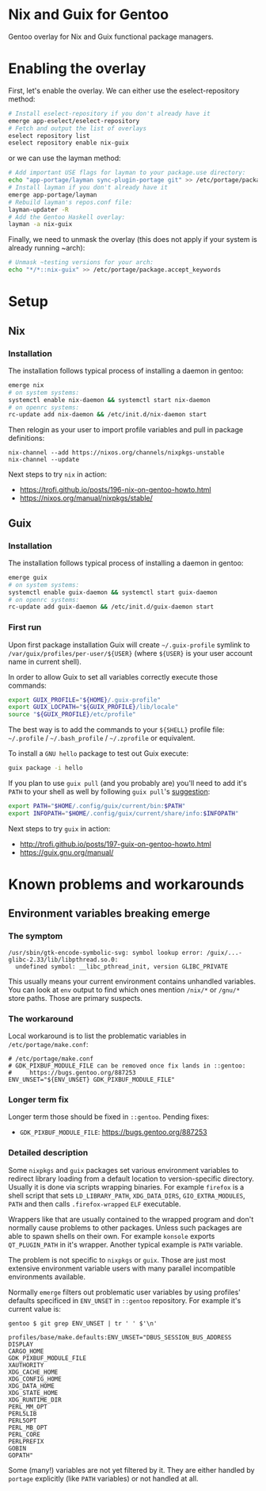 # Nix and Guix for Gentoo

Gentoo overlay for Nix and Guix functional package managers.

# Enabling the overlay

First, let's enable the overlay. We can either use the
eselect-repository method:

```bash
# Install eselect-repository if you don't already have it
emerge app-eselect/eselect-repository
# Fetch and output the list of overlays
eselect repository list
eselect repository enable nix-guix
```

or we can use the layman method:

```bash
# Add important USE flags for layman to your package.use directory:
echo "app-portage/layman sync-plugin-portage git" >> /etc/portage/package.use/layman
# Install layman if you don't already have it
emerge app-portage/layman
# Rebuild layman's repos.conf file:
layman-updater -R
# Add the Gentoo Haskell overlay:
layman -a nix-guix
```

Finally, we need to unmask the overlay (this does not apply if your system
is already running ~arch):

```bash
# Unmask ~testing versions for your arch:
echo "*/*::nix-guix" >> /etc/portage/package.accept_keywords
```

# Setup

## Nix

### Installation

The installation follows typical process of installing a
daemon in gentoo:

```bash
emerge nix
# on system systems:
systemctl enable nix-daemon && systemctl start nix-daemon
# on openrc systems:
rc-update add nix-daemon && /etc/init.d/nix-daemon start
```

Then relogin as your user to import profile variables and
pull in package definitions:

```
nix-channel --add https://nixos.org/channels/nixpkgs-unstable
nix-channel --update
```

Next steps to try `nix` in action:

- <https://trofi.github.io/posts/196-nix-on-gentoo-howto.html>
- <https://nixos.org/manual/nixpkgs/stable/>

## Guix

### Installation

The installation follows typical process of installing a
daemon in gentoo:

```bash
emerge guix
# on system systems:
systemctl enable guix-daemon && systemctl start guix-daemon
# on openrc systems:
rc-update add guix-daemon && /etc/init.d/guix-daemon start
```

### First run

Upon first package installation Guix will create `~/.guix-profile` symlink to
`/var/guix/profiles/per-user/${USER}` (where `${USER}` is your user account
name in current shell).

In order to allow Guix to set all variables correctly execute those commands:

```bash
export GUIX_PROFILE="${HOME}/.guix-profile"
export GUIX_LOCPATH="${GUIX_PROFILE}/lib/locale"
source "${GUIX_PROFILE}/etc/profile"
```

The best way is to add the commands to your `${SHELL}` profile file:
`~/.profile` / `~/.bash_profile` / `~/.zprofile` or equivalent.

To install a `GNU hello` package to test out Guix execute:

```bash
guix package -i hello
```

If you plan to use `guix pull` (and you probably are) you'll need to add
it's `PATH` to your shell as well by following `guix pull`'s
[suggestion](https://guix.gnu.org/manual/en/html_node/Invoking-guix-pull.html):

```bash
export PATH="$HOME/.config/guix/current/bin:$PATH"
export INFOPATH="$HOME/.config/guix/current/share/info:$INFOPATH"
```

Next steps to try `guix` in action:

- <http://trofi.github.io/posts/197-guix-on-gentoo-howto.html>
- <https://guix.gnu.org/manual/>

# Known problems and workarounds

## Environment variables breaking emerge

### The symptom

```
/usr/sbin/gtk-encode-symbolic-svg: symbol lookup error: /guix/...-glibc-2.33/lib/libpthread.so.0:
  undefined symbol: __libc_pthread_init, version GLIBC_PRIVATE
```

This usually means your current environment contains unhandled
variables. You can look at `env` output to find which ones mention
`/nix/*` or `/gnu/*` store paths. Those are primary suspects.

### The workaround

Local workaround is to list the problematic variables in
`/etc/portage/make.conf`:

```
# /etc/portage/make.conf
# GDK_PIXBUF_MODULE_FILE can be removed once fix lands in ::gentoo:
#     https://bugs.gentoo.org/887253
ENV_UNSET="${ENV_UNSET} GDK_PIXBUF_MODULE_FILE"
```

### Longer term fix

Longer term those should be fixed in `::gentoo`. Pending fixes:

- `GDK_PIXBUF_MODULE_FILE`: <https://bugs.gentoo.org/887253>

### Detailed description

Some `nixpkgs` and `guix` packages set various environment variables to
redirect library loading from a default location to version-specific
directory. Usually it is done via scripts wrapping binaries. For example
`firefox` is a shell script that sets `LD_LIBRARY_PATH`, `XDG_DATA_DIRS`,
`GIO_EXTRA_MODULES`, `PATH` and then calls `.firefox-wrapped` `ELF`
executable.

Wrappers like that are usually contained to the wrapped program and
don't normally cause problems to other packages. Unless such packages
are able to spawn shells on their own. For example `konsole` exports
`QT_PLUGIN_PATH` in it's wrapper. Another typical example is `PATH`
variable.

The problem is not specific to `nixpkgs` or `guix`. Those are just most
extensive environment variable users with many parallel incompatible
environments available.

Normally `emerge` filters out problematic user variables by using
profiles' defaults specificed in `ENV_UNSET` in `::gentoo` repository.
For example it's current value is:

```
gentoo $ git grep ENV_UNSET | tr ' ' $'\n'

profiles/base/make.defaults:ENV_UNSET="DBUS_SESSION_BUS_ADDRESS
DISPLAY
CARGO_HOME
GDK_PIXBUF_MODULE_FILE
XAUTHORITY
XDG_CACHE_HOME
XDG_CONFIG_HOME
XDG_DATA_HOME
XDG_STATE_HOME
XDG_RUNTIME_DIR
PERL_MM_OPT
PERL5LIB
PERL5OPT
PERL_MB_OPT
PERL_CORE
PERLPREFIX
GOBIN
GOPATH"
```

Some (many!) variables are not yet filtered by it. They are either
handled by `portage` explicitly (like `PATH` variables) or not handled
at all.

